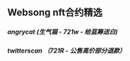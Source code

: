 Websong nft合约精选
-----------

##### angrycat (生气猫 - 721w - 给蓝筹送白)
##### twitterscan （721R - 公售高价部分退款）


